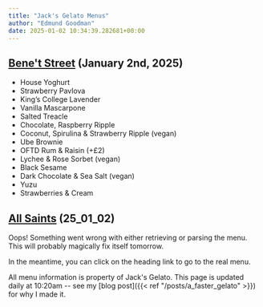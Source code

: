 ```yaml
---
title: "Jack's Gelato Menus"
author: "Edmund Goodman"
date: 2025-01-02 10:34:39.282681+00:00
---
```


## [Bene't Street](https://www.jacksgelato.com/bene-t-street-menu) (January 2nd, 2025)

- House Yoghurt
- Strawberry Pavlova
- King’s College Lavender
- Vanilla Mascarpone
- Salted Treacle
- Chocolate, Raspberry Ripple
- Coconut, Spirulina & Strawberry Ripple (vegan)
- Ube Brownie
- OFTD Rum & Raisin (+£2)
- Lychee & Rose Sorbet (vegan)
- Black Sesame
- Dark Chocolate & Sea Salt (vegan)
- Yuzu
- Strawberries & Cream


## [All Saints](https://www.jacksgelato.com/all-saints-menu) (25_01_02)

Oops! Something went wrong with either retrieving or parsing the menu. This will probably magically fix itself tomorrow.

In the meantime, you can click on the heading link to go to the real menu.

All menu information is property of Jack's Gelato. This page is
updated daily at 10:20am -- see my
[blog post]({{< ref "/posts/a_faster_gelato" >}}) for why I made it.
